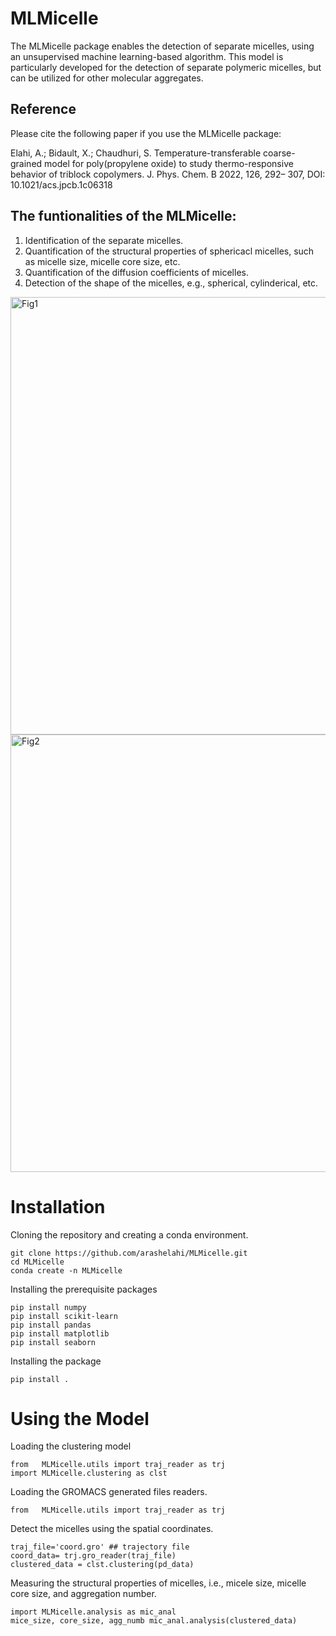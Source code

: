 # MLMicelle
The MLMicelle package enables the detection of separate micelles, using an unsupervised machine learning-based algorithm. This model is particularly developed for the detection of separate polymeric micelles, but can be utilized for other molecular aggregates.

## Reference
Please cite the following paper if you use the MLMicelle package:

Elahi, A.; Bidault, X.; Chaudhuri, S. Temperature-transferable coarse-grained model for poly(propylene oxide) to study thermo-responsive behavior of triblock copolymers. J. Phys. Chem. B 2022, 126, 292– 307,  DOI: 10.1021/acs.jpcb.1c06318


## The funtionalities of the MLMicelle:
1. Identification of the separate micelles.
2. Quantification of the structural properties of sphericacl micelles, such as micelle size, micelle core size, etc.
3. Quantification of the diffusion coefficients of micelles.
4. Detection of the shape of the micelles, e.g., spherical, cylinderical, etc.

<img width="700" alt="Fig1" src="https://github.com/user-attachments/assets/52c20287-a657-415b-8fe4-feaadb5fd4d4">
<img width="700" alt="Fig2" src="https://github.com/user-attachments/assets/33e645c9-bd44-436e-be0c-7f36470d4135">



# Installation
Cloning the repository and creating a conda environment.
``` 
git clone https://github.com/arashelahi/MLMicelle.git
cd MLMicelle
conda create -n MLMicelle
```
Installing the prerequisite packages
```
pip install numpy
pip install scikit-learn
pip install pandas
pip install matplotlib
pip install seaborn
```

Installing the package
```
pip install .

```
# Using the Model

Loading the clustering model
```
from   MLMicelle.utils import traj_reader as trj
import MLMicelle.clustering as clst
```

Loading the GROMACS generated files readers.

```
from   MLMicelle.utils import traj_reader as trj
```

Detect the micelles using the spatial coordinates.

```
traj_file='coord.gro' ## trajectory file
coord_data= trj.gro_reader(traj_file)
clustered_data = clst.clustering(pd_data)
```
Measuring the structural properties of micelles, i.e., micele size, micelle core size, and aggregation number.

```
import MLMicelle.analysis as mic_anal
mice_size, core_size, agg_numb mic_anal.analysis(clustered_data)

```
